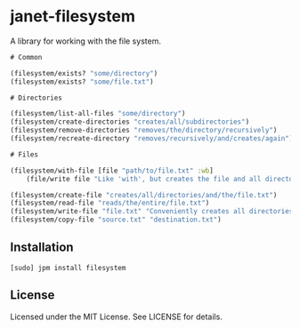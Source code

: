 # janet-filesystem

A library for working with the file system.

```clojure
# Common

(filesystem/exists? "some/directory")
(filesystem/exists? "some/file.txt")

# Directories

(filesystem/list-all-files "some/directory")
(filesystem/create-directories "creates/all/subdirectories")
(filesystem/remove-directories "removes/the/directory/recursively")
(filesystem/recreate-directory "removes/recursively/and/creates/again")

# Files

(filesystem/with-file [file "path/to/file.txt" :wb]
    (file/write file "Like 'with', but creates the file and all directories in its path."))

(filesystem/create-file "creates/all/directories/and/the/file.txt")
(filesystem/read-file "reads/the/entire/file.txt")
(filesystem/write-file "file.txt" "Conveniently creates all directories too.")
(filesystem/copy-file "source.txt" "destination.txt")
```

## Installation

```
[sudo] jpm install filesystem
```

## License

Licensed under the MIT License.
See LICENSE for details.
